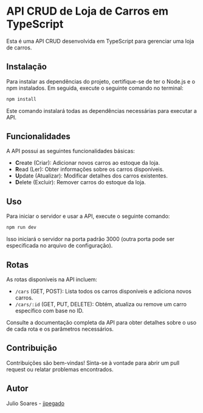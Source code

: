 # API CRUD de Loja de Carros em TypeScript

Esta é uma API CRUD desenvolvida em TypeScript para gerenciar uma loja de carros.

## Instalação

Para instalar as dependências do projeto, certifique-se de ter o Node.js e o npm instalados. Em seguida, execute o seguinte comando no terminal:

```bash
npm install
````
Este comando instalará todas as dependências necessárias para executar a API.

## Funcionalidades

A API possui as seguintes funcionalidades básicas:

- **C**reate (Criar): Adicionar novos carros ao estoque da loja.
- **R**ead (Ler): Obter informações sobre os carros disponíveis.
- **U**pdate (Atualizar): Modificar detalhes dos carros existentes.
- **D**elete (Excluir): Remover carros do estoque da loja.

## Uso

Para iniciar o servidor e usar a API, execute o seguinte comando:

```bash
npm run dev
````
Isso iniciará o servidor na porta padrão 3000 (outra porta pode ser especificada no arquivo de configuração).

## Rotas

As rotas disponíveis na API incluem:

- `/cars` (GET, POST): Lista todos os carros disponíveis e adiciona novos carros.
- `/cars/:id` (GET, PUT, DELETE): Obtém, atualiza ou remove um carro específico com base no ID.

Consulte a documentação completa da API para obter detalhes sobre o uso de cada rota e os parâmetros necessários.

## Contribuição

Contribuições são bem-vindas! Sinta-se à vontade para abrir um pull request ou relatar problemas encontrados.

## Autor

Julio Soares - [jjpegado](https://github.com/jjpegado)
